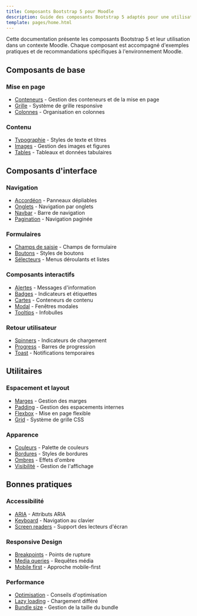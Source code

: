 ```yaml
---
title: Composants Bootstrap 5 pour Moodle
description: Guide des composants Bootstrap 5 adaptés pour une utilisation dans Moodle
template: pages/home.html
---
```


Cette documentation présente les composants Bootstrap 5 et leur utilisation dans un contexte Moodle. Chaque composant est accompagné d'exemples pratiques et de recommandations spécifiques à l'environnement Moodle.

## Composants de base

### Mise en page

- [Conteneurs](/composants/conteneurs) - Gestion des conteneurs et de la mise en page
- [Grille](/composants/grille) - Système de grille responsive
- [Colonnes](/composants/colonnes) - Organisation en colonnes

### Contenu

- [Typographie](/composants/typographie) - Styles de texte et titres
- [Images](/composants/images) - Gestion des images et figures
- [Tables](/composants/tables) - Tableaux et données tabulaires

## Composants d'interface

### Navigation

- [Accordéon](/composants/accordeon) - Panneaux dépliables
- [Onglets](/composants/onglets) - Navigation par onglets
- [Navbar](/composants/navbar) - Barre de navigation
- [Pagination](/composants/pagination) - Navigation paginée

### Formulaires

- [Champs de saisie](/composants/champs) - Champs de formulaire
- [Boutons](/composants/boutons) - Styles de boutons
- [Sélecteurs](/composants/selecteurs) - Menus déroulants et listes

### Composants interactifs

- [Alertes](/composants/alertes) - Messages d'information
- [Badges](/composants/badges) - Indicateurs et étiquettes
- [Cartes](/composants/cartes) - Conteneurs de contenu
- [Modal](/composants/modal) - Fenêtres modales
- [Tooltips](/composants/tooltips) - Infobulles

### Retour utilisateur

- [Spinners](/composants/spinners) - Indicateurs de chargement
- [Progress](/composants/progress) - Barres de progression
- [Toast](/composants/toast) - Notifications temporaires

## Utilitaires

### Espacement et layout

- [Marges](/composants/marges) - Gestion des marges
- [Padding](/composants/padding) - Gestion des espacements internes
- [Flexbox](/composants/flexbox) - Mise en page flexible
- [Grid](/composants/grid) - Système de grille CSS

### Apparence

- [Couleurs](/composants/couleurs) - Palette de couleurs
- [Bordures](/composants/bordures) - Styles de bordures
- [Ombres](/composants/ombres) - Effets d'ombre
- [Visibilité](/composants/visibilite) - Gestion de l'affichage

## Bonnes pratiques

### Accessibilité

- [ARIA](/composants/aria) - Attributs ARIA
- [Keyboard](/composants/keyboard) - Navigation au clavier
- [Screen readers](/composants/screen-readers) - Support des lecteurs d'écran

### Responsive Design

- [Breakpoints](/composants/breakpoints) - Points de rupture
- [Media queries](/composants/media-queries) - Requêtes média
- [Mobile first](/composants/mobile-first) - Approche mobile-first

### Performance

- [Optimisation](/composants/optimisation) - Conseils d'optimisation
- [Lazy loading](/composants/lazy-loading) - Chargement différé
- [Bundle size](/composants/bundle-size) - Gestion de la taille du bundle